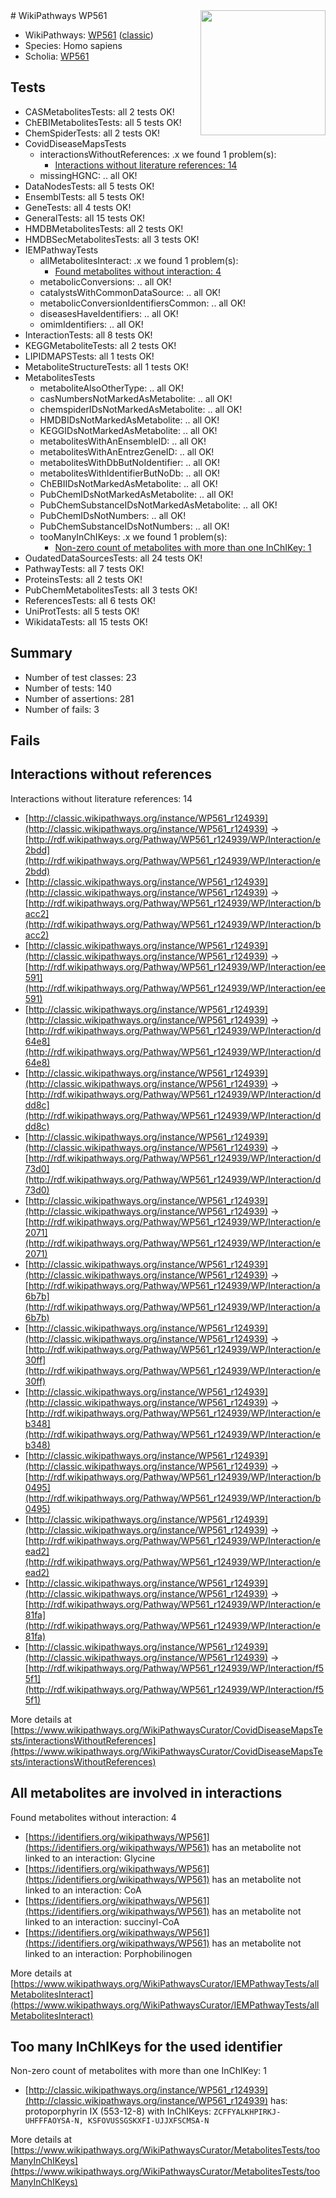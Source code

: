 <img style="float: right; width: 200px" src="https://cms-assets.nporadio.nl/npo3fm/NPO-Serious-Request-Logo-Groen-Ik-Steun-RGB.png" />
# WikiPathways WP561

* WikiPathways: [WP561](https://wikipathways.org/pathways/WP561) ([classic](https://classic.wikipathways.org/instance/WP561))
* Species: Homo sapiens
* Scholia: [WP561](https://scholia.toolforge.org/wikipathways/WP561)
## Tests
* CASMetabolitesTests: all 2 tests OK!
* ChEBIMetabolitesTests: all 5 tests OK!
* ChemSpiderTests: all 2 tests OK!
* CovidDiseaseMapsTests
    * interactionsWithoutReferences: .x we found 1 problem(s):
        * [Interactions without literature references: 14](#9701cce5)
    * missingHGNC: .. all OK!
* DataNodesTests: all 5 tests OK!
* EnsemblTests: all 5 tests OK!
* GeneTests: all 4 tests OK!
* GeneralTests: all 15 tests OK!
* HMDBMetabolitesTests: all 2 tests OK!
* HMDBSecMetabolitesTests: all 3 tests OK!
* IEMPathwayTests
    * allMetabolitesInteract: .x we found 1 problem(s):
        * [Found metabolites without interaction: 4](#2bc2e7ef)
    * metabolicConversions: .. all OK!
    * catalystsWithCommonDataSource: .. all OK!
    * metabolicConversionIdentifiersCommon: .. all OK!
    * diseasesHaveIdentifiers: .. all OK!
    * omimIdentifiers: .. all OK!
* InteractionTests: all 8 tests OK!
* KEGGMetaboliteTests: all 2 tests OK!
* LIPIDMAPSTests: all 1 tests OK!
* MetaboliteStructureTests: all 1 tests OK!
* MetabolitesTests
    * metaboliteAlsoOtherType: .. all OK!
    * casNumbersNotMarkedAsMetabolite: .. all OK!
    * chemspiderIDsNotMarkedAsMetabolite: .. all OK!
    * HMDBIDsNotMarkedAsMetabolite: .. all OK!
    * KEGGIDsNotMarkedAsMetabolite: .. all OK!
    * metabolitesWithAnEnsembleID: .. all OK!
    * metabolitesWithAnEntrezGeneID: .. all OK!
    * metabolitesWithDbButNoIdentifier: .. all OK!
    * metabolitesWithIdentifierButNoDb: .. all OK!
    * ChEBIIDsNotMarkedAsMetabolite: .. all OK!
    * PubChemIDsNotMarkedAsMetabolite: .. all OK!
    * PubChemSubstanceIDsNotMarkedAsMetabolite: .. all OK!
    * PubChemIDsNotNumbers: .. all OK!
    * PubChemSubstanceIDsNotNumbers: .. all OK!
    * tooManyInChIKeys: .x we found 1 problem(s):
        * [Non-zero count of metabolites with more than one InChIKey: 1](#a4e4037e)
* OudatedDataSourcesTests: all 24 tests OK!
* PathwayTests: all 7 tests OK!
* ProteinsTests: all 2 tests OK!
* PubChemMetabolitesTests: all 3 tests OK!
* ReferencesTests: all 6 tests OK!
* UniProtTests: all 5 tests OK!
* WikidataTests: all 15 tests OK!


## Summary

* Number of test classes: 23
* Number of tests: 140
* Number of assertions: 281
* Number of fails: 3

## Fails

<a name="9701cce5" />

## Interactions without references

Interactions without literature references: 14

* [http://classic.wikipathways.org/instance/WP561_r124939](http://classic.wikipathways.org/instance/WP561_r124939) -> [http://rdf.wikipathways.org/Pathway/WP561_r124939/WP/Interaction/e2bdd](http://rdf.wikipathways.org/Pathway/WP561_r124939/WP/Interaction/e2bdd)
* [http://classic.wikipathways.org/instance/WP561_r124939](http://classic.wikipathways.org/instance/WP561_r124939) -> [http://rdf.wikipathways.org/Pathway/WP561_r124939/WP/Interaction/bacc2](http://rdf.wikipathways.org/Pathway/WP561_r124939/WP/Interaction/bacc2)
* [http://classic.wikipathways.org/instance/WP561_r124939](http://classic.wikipathways.org/instance/WP561_r124939) -> [http://rdf.wikipathways.org/Pathway/WP561_r124939/WP/Interaction/ee591](http://rdf.wikipathways.org/Pathway/WP561_r124939/WP/Interaction/ee591)
* [http://classic.wikipathways.org/instance/WP561_r124939](http://classic.wikipathways.org/instance/WP561_r124939) -> [http://rdf.wikipathways.org/Pathway/WP561_r124939/WP/Interaction/d64e8](http://rdf.wikipathways.org/Pathway/WP561_r124939/WP/Interaction/d64e8)
* [http://classic.wikipathways.org/instance/WP561_r124939](http://classic.wikipathways.org/instance/WP561_r124939) -> [http://rdf.wikipathways.org/Pathway/WP561_r124939/WP/Interaction/ddd8c](http://rdf.wikipathways.org/Pathway/WP561_r124939/WP/Interaction/ddd8c)
* [http://classic.wikipathways.org/instance/WP561_r124939](http://classic.wikipathways.org/instance/WP561_r124939) -> [http://rdf.wikipathways.org/Pathway/WP561_r124939/WP/Interaction/d73d0](http://rdf.wikipathways.org/Pathway/WP561_r124939/WP/Interaction/d73d0)
* [http://classic.wikipathways.org/instance/WP561_r124939](http://classic.wikipathways.org/instance/WP561_r124939) -> [http://rdf.wikipathways.org/Pathway/WP561_r124939/WP/Interaction/e2071](http://rdf.wikipathways.org/Pathway/WP561_r124939/WP/Interaction/e2071)
* [http://classic.wikipathways.org/instance/WP561_r124939](http://classic.wikipathways.org/instance/WP561_r124939) -> [http://rdf.wikipathways.org/Pathway/WP561_r124939/WP/Interaction/a6b7b](http://rdf.wikipathways.org/Pathway/WP561_r124939/WP/Interaction/a6b7b)
* [http://classic.wikipathways.org/instance/WP561_r124939](http://classic.wikipathways.org/instance/WP561_r124939) -> [http://rdf.wikipathways.org/Pathway/WP561_r124939/WP/Interaction/e30ff](http://rdf.wikipathways.org/Pathway/WP561_r124939/WP/Interaction/e30ff)
* [http://classic.wikipathways.org/instance/WP561_r124939](http://classic.wikipathways.org/instance/WP561_r124939) -> [http://rdf.wikipathways.org/Pathway/WP561_r124939/WP/Interaction/eb348](http://rdf.wikipathways.org/Pathway/WP561_r124939/WP/Interaction/eb348)
* [http://classic.wikipathways.org/instance/WP561_r124939](http://classic.wikipathways.org/instance/WP561_r124939) -> [http://rdf.wikipathways.org/Pathway/WP561_r124939/WP/Interaction/b0495](http://rdf.wikipathways.org/Pathway/WP561_r124939/WP/Interaction/b0495)
* [http://classic.wikipathways.org/instance/WP561_r124939](http://classic.wikipathways.org/instance/WP561_r124939) -> [http://rdf.wikipathways.org/Pathway/WP561_r124939/WP/Interaction/eead2](http://rdf.wikipathways.org/Pathway/WP561_r124939/WP/Interaction/eead2)
* [http://classic.wikipathways.org/instance/WP561_r124939](http://classic.wikipathways.org/instance/WP561_r124939) -> [http://rdf.wikipathways.org/Pathway/WP561_r124939/WP/Interaction/e81fa](http://rdf.wikipathways.org/Pathway/WP561_r124939/WP/Interaction/e81fa)
* [http://classic.wikipathways.org/instance/WP561_r124939](http://classic.wikipathways.org/instance/WP561_r124939) -> [http://rdf.wikipathways.org/Pathway/WP561_r124939/WP/Interaction/f55f1](http://rdf.wikipathways.org/Pathway/WP561_r124939/WP/Interaction/f55f1)


More details at [https://www.wikipathways.org/WikiPathwaysCurator/CovidDiseaseMapsTests/interactionsWithoutReferences](https://www.wikipathways.org/WikiPathwaysCurator/CovidDiseaseMapsTests/interactionsWithoutReferences)

<a name="2bc2e7ef" />

## All metabolites are involved in interactions

Found metabolites without interaction: 4

* [https://identifiers.org/wikipathways/WP561](https://identifiers.org/wikipathways/WP561) has an metabolite not linked to an interaction: Glycine
* [https://identifiers.org/wikipathways/WP561](https://identifiers.org/wikipathways/WP561) has an metabolite not linked to an interaction: CoA
* [https://identifiers.org/wikipathways/WP561](https://identifiers.org/wikipathways/WP561) has an metabolite not linked to an interaction: succinyl-CoA
* [https://identifiers.org/wikipathways/WP561](https://identifiers.org/wikipathways/WP561) has an metabolite not linked to an interaction: Porphobilinogen


More details at [https://www.wikipathways.org/WikiPathwaysCurator/IEMPathwayTests/allMetabolitesInteract](https://www.wikipathways.org/WikiPathwaysCurator/IEMPathwayTests/allMetabolitesInteract)

<a name="a4e4037e" />

## Too many InChIKeys for the used identifier

Non-zero count of metabolites with more than one InChIKey: 1

* [http://classic.wikipathways.org/instance/WP561_r124939](http://classic.wikipathways.org/instance/WP561_r124939) has: protoporphyrin IX (553-12-8) with InChIKeys: `ZCFFYALKHPIRKJ-UHFFFAOYSA-N, KSFOVUSSGSKXFI-UJJXFSCMSA-N`


More details at [https://www.wikipathways.org/WikiPathwaysCurator/MetabolitesTests/tooManyInChIKeys](https://www.wikipathways.org/WikiPathwaysCurator/MetabolitesTests/tooManyInChIKeys)

